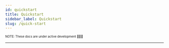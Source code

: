 ```yaml
---
id: quickstart
title: Quickstart
sidebar_label: Quickstart
slug: /quick-start
---
```


<sub><sup> NOTE: These docs are under active development 👷‍♀️👷 </sup></sub>

---